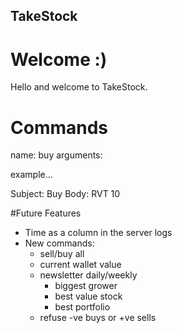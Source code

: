 ## TakeStock

# Welcome :)

Hello and welcome to TakeStock. 



# Commands

name: buy
arguments: 


example...

Subject: Buy
Body:
RVT 10

#Future Features

- Time as a column in the server logs
- New commands:
	- sell/buy all
	- current wallet value
	- newsletter daily/weekly
		- biggest grower
		- best value stock
		- best portfolio
	- refuse -ve buys or +ve sells
